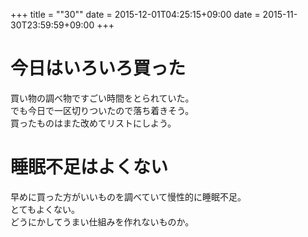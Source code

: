 +++
title = ""30""
date = 2015-12-01T04:25:15+09:00
date = 2015-11-30T23:59:59+09:00
+++

今日はいろいろ買った
===
買い物の調べ物ですごい時間をとられていた。  
でも今日で一区切りついたので落ち着きそう。  
買ったものはまた改めてリストにしよう。

睡眠不足はよくない
===
早めに買った方がいいものを調べていて慢性的に睡眠不足。  
とてもよくない。  
どうにかしてうまい仕組みを作れないものか。
